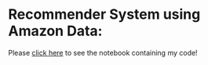 # Recommender System using Amazon Data:

Please [click here](src/amazon_models.ipynb) to see the notebook containing my code!
